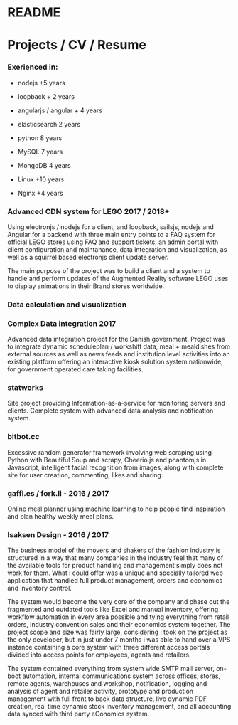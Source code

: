# README
Projects / CV / Resume
======
### Exerienced in:
* nodejs +5 years
* loopback + 2 years
* angularjs / angular + 4 years
* elasticsearch 2 years
* python 8 years 

* MySQL 7 years
* MongoDB 4 years
* Linux +10 years
* Nginx +4 years

### Advanced CDN system for LEGO 2017 / 2018+
Using electronjs / nodejs for a client, and loopback, sailsjs, nodejs and Angular for a backend with three main entry points to a FAQ system for official LEGO stores using FAQ and support tickets, an admin portal with client configuration and maintanance, data integration and visualization, as well as a squirrel based electronjs client update server. 

The main purpose of the project was to build a client and a system to handle and perform updates of the Augmented Reality software LEGO uses to display animations in their Brand stores worldwide. 

### Data calculation and visualization 


### Complex Data integration 2017
Advanced data integration project for the Danish government. Project was to integrate dynamic scheduleplan / workshift data, meal + mealdishes from external sources as well as news feeds and institution level activities into an existing platform offering an interactive kiosk solution system nationwide, for government operated care taking facilities.

### statworks
Site project providing Information-as-a-service for monitoring servers and clients. Complete system with advanced data analysis and notification system.

### bitbot.cc
Excessive random generator framework involving web scraping using Python with Beautiful Soup and scrapy, Cheerio.js and phantomjs in Javascript, intelligent facial recognition from images, along with complete site for user creation, commenting, likes and sharing. 

### gaffl.es / fork.li - 2016 / 2017
Online meal planner using machine learning to help people find inspiration and plan healthy weekly meal plans.

### Isaksen Design - 2016 / 2017
The business model of the movers and shakers of the fashion industry is structured in a way that many companies in the industry feel that many of the available tools for product handling and management simply does not work for them. What i could offer was a unique and specially tailored web application that handled full product management, orders and economics and inventory control. 

The system would become the very core of the company and phase out the fragmented and outdated tools like Excel and manual inventory, offering workflow automation in every area possible and tying everything from retail orders, industry convention sales and their economics system together. The project scope and size was fairly large, considering i took on the project as the only developer, but in just under 7 months i was able to hand over a VPS instance containing a core system with three different access portals divided into access points for employees, agents and retailers. 

The system contained everything from system wide SMTP mail server, on-boot automation, internal communications system across offices, stores, remote agents, warehouses and workshop, notification, logging and analysis of agent and retailer activity, prototype and production management with full front to back data structure, live dynamic PDF creation, real time dynamic stock inventory management, and all accounting data synced with third party eConomics system.
